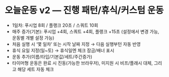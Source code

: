 # 오늘운동 v2 — 진행 패턴/휴식/커스텀 운동
- 1일차: 푸시업 8회 / 플랭크 20초 / 스쿼트 10회
- 매주 증가(기본): 푸시업 +4회, 스쿼트 +4회, 플랭크 +15초 (설정에서 변경 가능, 운동별 개별 설정 가능)
- 처음 실행 시 ‘몇 일차’ 또는 시작 날짜 지정 → 다음 실행부턴 자동 반영
- 휴식 요일 지정(일~토) → 휴식일엔 체크 잠금/배너 표시
- 운동 추가(이름/타입/기본값/세트/주간증가)
- 타이머형 운동은 완료 시 진동(가능한 브라우저), 미지원 시 비프/플래시 대체, 그리고 해당 세트 자동 체크

